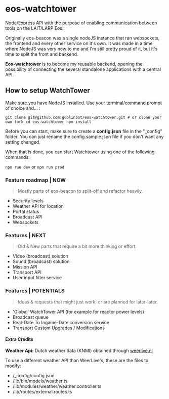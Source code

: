 # eos-watchtower
Node/Express API with the purpose of enabling communication between tools on the LAIT/LARP Eos.

Originally eos-beacon was a single nodeJS instance that ran websockets, the frontend and every other service on it's own. It was made in a time where NodeJS was very new to me and I'm still pretty proud of it, but it's time to split the front and backend.

**Eos-watchtower** is to become my reusable backend, opening the possibility of connecting the several standalone applications with a central API.

## How to setup WatchTower

Make sure you have NodeJS installed. Use your terminal/command prompt of choice and... :

`git clone git@github.com:goblinbot/eos-watchtower.git # or clone your own fork
cd eos-watchtower
npm install`

Before you can start, make sure to create a **config.json** file in the "_config" folder. You can just rename the config.sample.json file if you don't want any setting changed.

When that is done, you can start Watchtower using one of the following commands:

`npm run dev`
or
`npm run prod`

### Feature roadmap | NOW
> Mostly parts of eos-beacon to split-off and refactor heavily.

- Security levels
- Weather API for location
- Portal status
- Broadcast API
- Websockets

### Features | NEXT
> Old & New parts that require a bit more thinking or effort.

- Video (broadcast) solution
- Sound (broadcast) solution
- Mission API
- Transport API
- User input filter service

### Features | POTENTIALS
> Ideas & requests that might just work, or are planned for later-later.

- 'Global' WatchTower API (for example for reactor power levels)
- Broadcast queue
- Real-Date To Ingame-Date conversion service
- Transport Custom Upgrades / Modifications


#### Extra Credits

**Weather Api:**
Dutch weather data (KNMI) obtained through [weerlive.nl](http://weerlive.nl/delen.php)

To use a different weather API than WeerLive's, these are the files to modify:
- /_config/config.json
- /lib/bin/models/weather.ts
- /lib/modules/weather/weather.controller.ts
- /lib/routes/external.routes.ts
